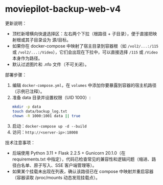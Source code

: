 # moviepilot-backup-web-v4

更新说明：
- 顶栏新增横向快速选择区：左右两个下拉（根路径 + 子目录），便于直接把映射根或其子目录设为 源/目标。
- 如果你在 docker-compose 中映射了宿主目录到容器根（如 `/vol2/...:/115` 或 `/vol2/...:/Video`），它们会出现在下拉中，可以直接选择 `/115` 或 `/Video` 本身作为路径。
- 默认过滤图片和 .nfo 文件（不可关闭）。

部署步骤：
1. 编辑 `docker-compose.yml`，在 `volumes` 中添加你要暴露到容器的宿主机路径（示例已注释）。
2. 准备 data 目录并设置权限（UID 1000）:
   ```bash
   mkdir -p data
   touch data/backup_log.txt
   chown -R 1000:1001 data || true
   ```
3. 启动：`docker-compose up -d --build`
4. 访问：`http://<server-ip>:18008`

技术注意事项：
- 后端使用 Python 3.11 + Flask 2.2.5 + Gunicorn 20.1.0（在 requirements.txt 中指定），代码已检查常见的兼容性和逻辑问题（缩进、路径白名单、原子写入、SSE 客户端管理等）。
- 如果某个挂载未出现在列表，确认该路径已在 compose 中映射并重启容器（容器读取 /proc/mounts 动态发现挂载点）。
